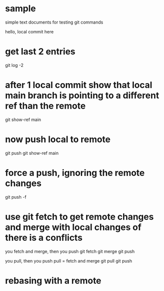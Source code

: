 # sample
simple text documents for testing git commands

hello, local commit here

# get last 2 entries
git log -2

# after 1 local commit show that local main branch is pointing to a different ref than the remote
git show-ref main

# now push local to remote
git push
git show-ref main

# force a push, ignoring the remote changes
git push -f

# use git fetch to get remote changes and merge with local changes of there is a conflicts

you fetch and merge, then you push
git fetch
git merge
git push


you pull, then you push
pull = fetch and merge
git pull
git push

# rebasing with a remote
